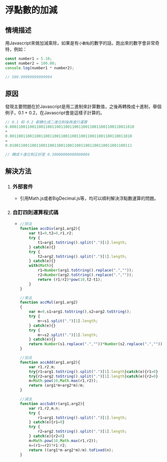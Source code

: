 # 浮點數的加減

## 情境描述

用Javascript來做加減乘除，如果是有`小數點`的數字的話，跑出來的數字會非常奇特，例如：

```javascript
const number1 = 5.10;
const number2 = 100.00;
console.log(number1 * number2);

// 509.99999999999994
```

## 原因

發現主要問題在於Javascript是用二進制來計算數值，之後再轉換成十進制，舉個例子，0.1 + 0.2，在Javascript會是這樣子計算的。

```javascript
// 0.1 和 0.2 都轉化成二進位制後再進行運算
0.00011001100110011001100110011001100110011001100110011010 
+
0.0011001100110011001100110011001100110011001100110011010 
=
0.0100110011001100110011001100110011001100110011001100111

// 轉成十進位制正好是 0.30000000000000004
```

## 解決方法

1. ### 外部套件

   * 引用Math.js或者BigDecimal.js等，均可以順利解決浮點數運算的問題。

2. ### 自訂四則運算程式碼

   * ```javascript
     //除法
     function accDiv(arg1,arg2){ 
         var t1=0,t2=0,r1,r2; 
         try {
             t1=arg1.toString().split(".")[1].length;
         } catch(e){} 
         try {
             t2=arg2.toString().split(".")[1].length;
         } catch(e){} 
         with(Math){ 
             r1=Number(arg1.toString().replace(".",""));
             r2=Number(arg2.toString().replace(".",""));
             return (r1/r2)*pow(10,t2-t1); 
         } 
     }
     
     //乘法
     function accMul(arg1,arg2) 
     { 
         var m=0,s1=arg1.toString(),s2=arg2.toString(); 
         try {
             m+=s1.split(".")[1].length;
         } catch(e){} 
         try {
             m+=s2.split(".")[1].length;
         } catch(e){} 
         return Number(s1.replace(".",""))*Number(s2.replace(".",""))/Math.pow(10,m);
     }
     
     //加法
     function accAdd(arg1,arg2){ 
         var r1,r2,m; 
         try{r1=arg1.toString().split(".")[1].length}catch(e){r1=0} 
         try{r2=arg2.toString().split(".")[1].length}catch(e){r2=0} 
         m=Math.pow(10,Math.max(r1,r2));
         return (arg1*m+arg2*m)/m;
     } 
     
     //減法
     function accSubtr(arg1,arg2){
         var r1,r2,m,n;
         try {
             r1=arg1.toString().split(".")[1].length;
         } catch(e){r1=0}
         try {
             r2=arg2.toString().split(".")[1].length;
         } catch(e){r2=0}
         m=Math.pow(10,Math.max(r1,r2));
         n=(r1>=r2)?r1:r2;
         return ((arg1*m-arg2*m)/m).toFixed(n);
     }
     ```

     

